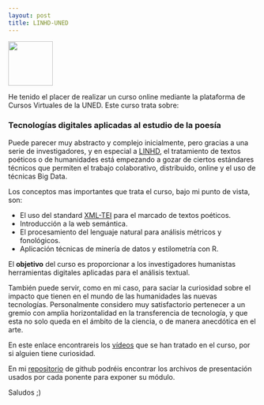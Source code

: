 ```yaml
---
layout: post
title: LINHD-UNED
---
```



<a href="url"><img src="http://linhd.uned.es/wp-content/uploads/2014/03/logo1.png" align="top" height="90" ></a>

He tenido el placer de realizar un curso online mediante la plataforma de Cursos
Virtuales de la UNED. Este curso trata sobre:

### Tecnologías digitales aplicadas al estudio de la poesía

Puede parecer muy abstracto y complejo inicialmente, pero gracias a una serie de
investigadores, y en especial a [LINHD](http://linhd.uned.es/), el tratamiento de
textos poéticos o de humanidades está empezando a gozar de ciertos estándares
técnicos que permiten el trabajo colaborativo, distribuido, online y el
uso de técnicas Big Data.

Los conceptos mas importantes que trata el curso, bajo mi punto de vista,
son:

- El uso del standard [XML-TEI](http://www.tei-c.org/index.xml) para el marcado de textos poéticos.
- Introducción a la web semántica.
- El procesamiento del lenguaje natural para análisis métricos y fonológicos.
- Aplicación técnicas de minería de datos y estilometría con R.

El **objetivo** del curso es proporcionar a los investigadores humanistas herramientas
digitales aplicadas para el análisis textual.

También puede servir, como en mi caso,
  para saciar la curiosidad sobre el impacto que tienen en el mundo de las humanidades
  las nuevas tecnologías. Personalmente considero muy satisfactorio pertenecer a un
  gremio con amplia horizontalidad en la transferencia de tecnología, y que esta no solo
  queda en el ámbito de la ciencia, o de manera anecdótica en el arte.

En este enlace encontrareis los [vídeos](http://linhd.uned.es/p/dhsummer2016/)
que se han tratado en el curso, por si alguien tiene curiosidad.

En mi [repositorio](https://github.com/RadW2020/TEI-curso-LINHD-UNED) de github podréis encontrar los archivos de presentación
usados por cada ponente para exponer su módulo.

Saludos ;)
